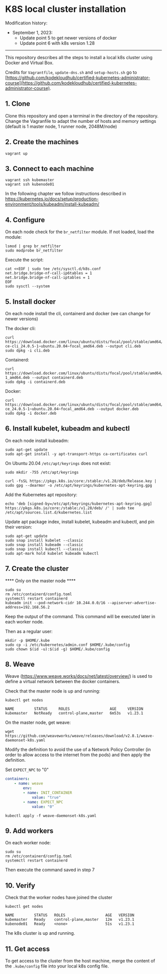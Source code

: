 # K8S local cluster installation

Modification history:

- September 1, 2023:
    - Update point 5 to get newer versions of docker
    - Update point 6 with k8s version 1.28   
***
This repository describes all the steps to install a local k8s cluster using Docker and Virtual Box.

Credits for `Vagrantfile`, `update-dns.sh` and `setup-hosts.sh` go to [https://github.com/kodekloudhub/certified-kubernetes-administrator-course](https://github.com/kodekloudhub/certified-kubernetes-administrator-course).


## 1. Clone

Clone this repository and open a terminal in the directory of the repository.   
Change the Vagranfile to adapt the number of hosts and memory settings (default is 1 master node, 1 runner node, 2048M/node)

## 2.  Create the machines

```
vagrant up
```

## 3.  Connect to each machine

```
vagrant ssh kubemaster
vagrant ssh kubenode01
```

In the following chapter we follow instructions described in https://kubernetes.io/docs/setup/production-environment/tools/kubeadm/install-kubeadm/


## 4.  Configure

On each node check for the `br_netfilter` module. If not loaded, load the module:
```
lsmod | grep br_netfilter
sudo modprobe br_netfilter
```
Execute the script:
```
cat <<EOF | sudo tee /etc/sysctl.d/k8s.conf
net.bridge.bridge-nf-call-ip6tables = 1
net.bridge.bridge-nf-call-iptables = 1
EOF
sudo sysctl --system
```

## 5.  Install docker 

On each node install the cli, containerd and docker (we can change for newer versions)

The docker cli:
```
curl https://download.docker.com/linux/ubuntu/dists/focal/pool/stable/amd64/docker-ce-cli_24.0.5-1~ubuntu.20.04~focal_amd64.deb --output cli.deb
sudo dpkg -i cli.deb
```

Containerd:
```
curl https://download.docker.com/linux/ubuntu/dists/focal/pool/stable/amd64/containerd.io_1.6.9-1_amd64.deb --output containerd.deb
sudo dpkg -i containerd.deb
```

Docker:
```
curl https://download.docker.com/linux/ubuntu/dists/focal/pool/stable/amd64/docker-ce_24.0.5-1~ubuntu.20.04~focal_amd64.deb --output docker.deb
sudo dpkg -i docker.deb 
```

## 6. Install kubelet, kubeadm and kubectl

On each node install kubeadm:
```
sudo apt-get update
sudo apt-get install -y apt-transport-https ca-certificates curl
```

On Ubuntu 20.04 `/etc/apt/keyrings` does not exist:
```
sudo mkdir -755 /etc/apt/keyrings
```

```
curl -fsSL https://pkgs.k8s.io/core:/stable:/v1.28/deb/Release.key | sudo gpg --dearmor -o /etc/apt/keyrings/kubernetes-apt-keyring.gpg
```



Add the Kubernetes apt repository:
```
echo 'deb [signed-by=/etc/apt/keyrings/kubernetes-apt-keyring.gpg] https://pkgs.k8s.io/core:/stable:/v1.28/deb/ /' | sudo tee /etc/apt/sources.list.d/kubernetes.list
```

Update apt package index, install kubelet, kubeadm and kubectl, and pin their version:
```
sudo apt-get update
sudo snap install kubelet --classic
sudo snap install kubeadm --classic
sudo snap install kubectl --classic
sudo apt-mark hold kubelet kubeadm kubectl
```

## 7.  Create the cluster

**** Only on the master node ****

```
sudo su
rm /etc/containerd/config.toml
systemctl restart containerd
kubeadm init --pod-network-cidr 10.244.0.0/16 --apiserver-advertise-address=192.168.56.2
```
Keep the output of the command. This command will be executed later in each worker node.


Then as a regular user:
```
mkdir -p $HOME/.kube
sudo cp -i /etc/kubernetes/admin.conf $HOME/.kube/config
sudo chown $(id -u):$(id -g) $HOME/.kube/config
```

## 8.  Weave

Weave (https://www.weave.works/docs/net/latest/overview/) is used to define a virtual network between the docker containers.

Check that the master node is up and running:
```
kubectl get nodes

NAME         STATUS     ROLES                  AGE     VERSION
kubemaster   NotReady   control-plane,master   6m53s   v1.23.1
```

On the master node, get weave:

```
wget https://github.com/weaveworks/weave/releases/download/v2.8.1/weave-daemonset-k8s.yaml
```

Modify the definition to avoid the use of a Network Policy Controller (in order to allow access to the internet from the pods) and then apply the definition.  

Set `EXPECT_NPC` to "0"

```yaml
containers:
    - name: weave
        env:
        - name: INIT_CONTAINER
            value: "true"
        - name: EXPECT_NPC
            value: "0"
```

```
kubectl apply -f weave-daemonset-k8s.yaml
```

## 9.  Add workers

On each worker node:
```
sudo su
rm /etc/containerd/config.toml
systemctl restart containerd
```

Then execute the command saved in step 7

## 10. Verify

Check that the worker nodes have joined the cluster
```
kubectl get nodes

NAME         STATUS   ROLES                  AGE   VERSION
kubemaster   Ready    control-plane,master   12m   v1.23.1
kubenode01   Ready    <none>                 51s   v1.23.1
```

The k8s cluster is up and running.

## 11. Get access

To get access to the cluster from the host machine, merge the content of the `.kube/config` file into your local k8s config file.


